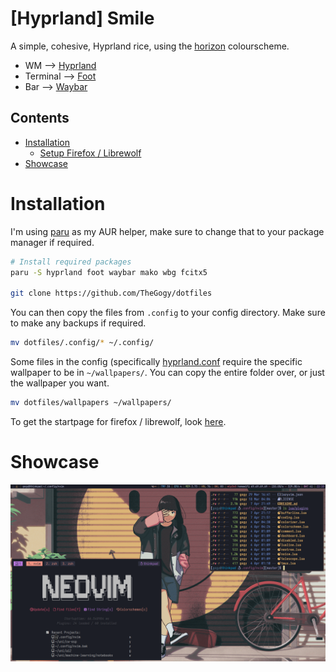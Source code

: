 # [Hyprland] Smile

A simple, cohesive, Hyprland rice, using the [horizon](https://horizontheme.netlify.app/) colourscheme.

* WM        --> [Hyprland](https://hyprland.org)
* Terminal  --> [Foot](https://gitlab.com/dnkl/foot/)
* Bar       --> [Waybar](https://github.com/alexays/waybar)

## Contents

* [Installation](#installation)
  * [Setup Firefox / Librewolf](./librewolf/)
* [Showcase](#Showcase)

# Installation

I'm using [paru](https://github.com/morganmilo/paru) as my AUR helper, make sure to change that to your package manager if required.
```bash
# Install required packages
paru -S hyprland foot waybar mako wbg fcitx5

git clone https://github.com/TheGogy/dotfiles
```

You can then copy the files from `.config` to your config directory. Make sure to make any backups if required.

```bash
mv dotfiles/.config/* ~/.config/
```

Some files in the config (specifically [hyprland.conf](./.config/hypr/hyprland.conf) require the specific wallpaper to be in `~/wallpapers/`. You can copy the entire folder over, or just the wallpaper you want.

```bash
mv dotfiles/wallpapers ~/wallpapers/
```

To get the startpage for firefox / librewolf, look [here](./librewolf/).

# Showcase

![Showcase](./showcase.png)

